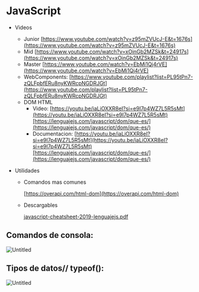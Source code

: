 # JavaScript

- Videos
    - Junior [https://www.youtube.com/watch?v=z95mZVUcJ-E&t=1676s](https://www.youtube.com/watch?v=z95mZVUcJ-E&t=1676s)
    - Mid [https://www.youtube.com/watch?v=xOinGb2MZSk&t=24917s](https://www.youtube.com/watch?v=xOinGb2MZSk&t=24917s)
    - Master [https://www.youtube.com/watch?v=EbMi1Qj4rVE](https://www.youtube.com/watch?v=EbMi1Qj4rVE)
    - WebComponents: [https://www.youtube.com/playlist?list=PL95tPn7-zQLFpbfERu8nyKWRcpNGDRJGt](https://www.youtube.com/playlist?list=PL95tPn7-zQLFpbfERu8nyKWRcpNGDRJGt)
    - DOM HTML
        - Video: [https://youtu.be/iaLiOXXR8eI?si=e9I7p4WZ7L5R5sMt](https://youtu.be/iaLiOXXR8eI?si=e9I7p4WZ7L5R5sMt)[https://lenguajejs.com/javascript/dom/que-es/](https://lenguajejs.com/javascript/dom/que-es/)
        - Documentacion: [https://youtu.be/iaLiOXXR8eI?si=e9I7p4WZ7L5R5sMt](https://youtu.be/iaLiOXXR8eI?si=e9I7p4WZ7L5R5sMt)[https://lenguajejs.com/javascript/dom/que-es/](https://lenguajejs.com/javascript/dom/que-es/)
        
- Utilidades
    - Comandos mas comunes
        
        [https://overapi.com/html-dom](https://overapi.com/html-dom)
        
    - Descargables
        
        [javascript-cheatsheet-2019-lenguajejs.pdf](JavaScript%20fbae401a212f4aae91e29a52cb5dfd2c/javascript-cheatsheet-2019-lenguajejs.pdf)
        

## Comandos de consola:

![Untitled](JavaScript%20fbae401a212f4aae91e29a52cb5dfd2c/Untitled.png)

## Tipos de datos// typeof():

![Untitled](JavaScript%20fbae401a212f4aae91e29a52cb5dfd2c/Untitled%201.png)